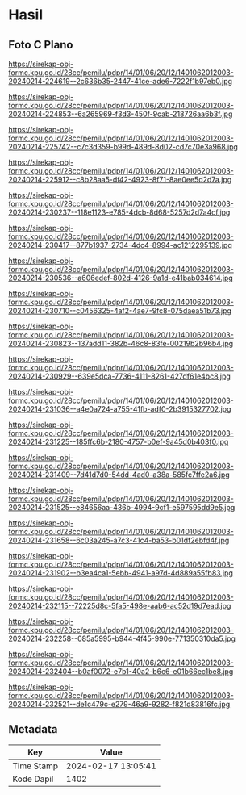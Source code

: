 # Hasil

## Foto C Plano

https://sirekap-obj-formc.kpu.go.id/28cc/pemilu/pdpr/14/01/06/20/12/1401062012003-20240214-224619--2c636b35-2447-41ce-ade6-7222f1b97eb0.jpg

https://sirekap-obj-formc.kpu.go.id/28cc/pemilu/pdpr/14/01/06/20/12/1401062012003-20240214-224853--6a265969-f3d3-450f-9cab-218726aa6b3f.jpg

https://sirekap-obj-formc.kpu.go.id/28cc/pemilu/pdpr/14/01/06/20/12/1401062012003-20240214-225742--c7c3d359-b99d-489d-8d02-cd7c70e3a968.jpg

https://sirekap-obj-formc.kpu.go.id/28cc/pemilu/pdpr/14/01/06/20/12/1401062012003-20240214-225912--c8b28aa5-df42-4923-8f71-8ae0ee5d2d7a.jpg

https://sirekap-obj-formc.kpu.go.id/28cc/pemilu/pdpr/14/01/06/20/12/1401062012003-20240214-230237--118e1123-e785-4dcb-8d68-5257d2d7a4cf.jpg

https://sirekap-obj-formc.kpu.go.id/28cc/pemilu/pdpr/14/01/06/20/12/1401062012003-20240214-230417--877b1937-2734-4dc4-8994-ac1212295139.jpg

https://sirekap-obj-formc.kpu.go.id/28cc/pemilu/pdpr/14/01/06/20/12/1401062012003-20240214-230536--a606edef-802d-4126-9a1d-e41bab034614.jpg

https://sirekap-obj-formc.kpu.go.id/28cc/pemilu/pdpr/14/01/06/20/12/1401062012003-20240214-230710--c0456325-4af2-4ae7-9fc8-075daea51b73.jpg

https://sirekap-obj-formc.kpu.go.id/28cc/pemilu/pdpr/14/01/06/20/12/1401062012003-20240214-230823--137add11-382b-46c8-83fe-00219b2b96b4.jpg

https://sirekap-obj-formc.kpu.go.id/28cc/pemilu/pdpr/14/01/06/20/12/1401062012003-20240214-230929--639e5dca-7736-4111-8261-427df61e4bc8.jpg

https://sirekap-obj-formc.kpu.go.id/28cc/pemilu/pdpr/14/01/06/20/12/1401062012003-20240214-231036--a4e0a724-a755-41fb-adf0-2b3915327702.jpg

https://sirekap-obj-formc.kpu.go.id/28cc/pemilu/pdpr/14/01/06/20/12/1401062012003-20240214-231225--185ffc6b-2180-4757-b0ef-9a45d0b403f0.jpg

https://sirekap-obj-formc.kpu.go.id/28cc/pemilu/pdpr/14/01/06/20/12/1401062012003-20240214-231409--7d41d7d0-54dd-4ad0-a38a-585fc7ffe2a6.jpg

https://sirekap-obj-formc.kpu.go.id/28cc/pemilu/pdpr/14/01/06/20/12/1401062012003-20240214-231525--e84656aa-436b-4994-9cf1-e597595dd9e5.jpg

https://sirekap-obj-formc.kpu.go.id/28cc/pemilu/pdpr/14/01/06/20/12/1401062012003-20240214-231658--6c03a245-a7c3-41c4-ba53-b01df2ebfd4f.jpg

https://sirekap-obj-formc.kpu.go.id/28cc/pemilu/pdpr/14/01/06/20/12/1401062012003-20240214-231902--b3ea4ca1-5ebb-4941-a97d-4d889a55fb83.jpg

https://sirekap-obj-formc.kpu.go.id/28cc/pemilu/pdpr/14/01/06/20/12/1401062012003-20240214-232115--72225d8c-5fa5-498e-aab6-ac52d19d7ead.jpg

https://sirekap-obj-formc.kpu.go.id/28cc/pemilu/pdpr/14/01/06/20/12/1401062012003-20240214-232258--085a5995-b944-4f45-990e-771350310da5.jpg

https://sirekap-obj-formc.kpu.go.id/28cc/pemilu/pdpr/14/01/06/20/12/1401062012003-20240214-232404--b0af0072-e7b1-40a2-b6c6-e01b66ec1be8.jpg

https://sirekap-obj-formc.kpu.go.id/28cc/pemilu/pdpr/14/01/06/20/12/1401062012003-20240214-232521--de1c479c-e279-46a9-9282-f821d83816fc.jpg


## Metadata

| Key        | Value               |
| ---------- | ------------------- |
| Time Stamp | 2024-02-17 13:05:41 |
| Kode Dapil | 1402                |



